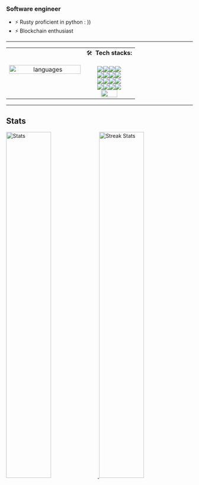 
<h3> Software engineer </h3>
<ul>
    <li>⚡ Rusty proficient in python : )) </li>
    <li>⚡ Blockchain enthusiast </li>
</ul>
<hr>

|||
|:--------------------------------------:|:-----------------------------------------:|
|<a href="https://github.com/anuraghazra/github-readme-stats"><img alt="languages" style="width:100%;" src="https://github-readme-stats.vercel.app/api/top-langs/?username=salva-imm&hide=html,css&include_all_commits=true&count_private=true&theme=gotham"/></a> &nbsp; &nbsp; &nbsp; &nbsp; &nbsp; &nbsp; &nbsp; &nbsp; &nbsp; &nbsp; &nbsp;  | <span> 🛠 <b>&nbsp;Tech stacks:</b> <br>&nbsp; &nbsp; &nbsp; &nbsp;  &nbsp;&nbsp; &nbsp; <br> <img src="https://img.shields.io/badge/-Python-05122A?style=flat&logo=python" /><img src="https://img.shields.io/badge/-Rust-05122A?style=flat&logo=rust&logoColor=fff" /><img src="https://img.shields.io/badge/-JavaScript-05122A?style=flat&logo=javascript" /><img src="https://img.shields.io/badge/-Actix-05122A?style=flat&logo=actix-web" /><br><img src="https://img.shields.io/badge/-Tokio-05122A?style=flat&logo=tokio" /><img src="https://img.shields.io/badge/-Django-05122A?style=flat&logo=django&logoColor=3ad117" /><img src="https://img.shields.io/badge/-Flask-05122A?style=flat&logo=flask" /><img src="https://img.shields.io/badge/-tornado-05122A?style=flat&logo=tornado" /><br><img src="https://img.shields.io/badge/-aiohttp-05122A?style=flat&logo=aiohttp" /><img src="https://img.shields.io/badge/-fastapi-05122A?style=flat&logo=fastapi" /><img src="https://img.shields.io/badge/-celery-05122A?style=flat&logo=celery" /><img src="https://img.shields.io/badge/-express.js-05122A?style=flat&logo=express" /><br><img src="https://img.shields.io/badge/-redis-05122A?style=flat&logo=redis" /><img src="https://img.shields.io/badge/-postgresql-05122A?style=flat&logo=postgresql" /><img src="https://img.shields.io/badge/-nginx-05122A?style=flat&logo=nginx" /><img src="https://img.shields.io/badge/-git-05122A?style=flat&logo=git" /><br><a href="https://github.com/salva-imm/github-profile-trophy"><img style="width:60%;" src="https://github-profile-trophy.vercel.app/?username=salva-imm&theme=onedark&row=2&column=3" alt=""></a>|


<hr>

<h2>Stats</h2>

<a href="https://github-readme-stats.vercel.app">
    <img style="width:49%;" alt="Stats" src="https://github-readme-stats.vercel.app/api?username=salva-imm&show_icons=true&theme=gotham"/>
</a>
<a href="https://github-readme-streak-stats.herokuapp.com">
    <img style="width:49%;" alt="Streak Stats" src="https://github-readme-streak-stats.herokuapp.com/?user=salva-imm&"/>
</a>




